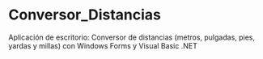 # Conversor_Distancias
Aplicación de escritorio: Conversor de distancias (metros, pulgadas, pies, yardas y millas) con Windows Forms y Visual Basic .NET
